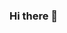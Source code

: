 ### Hi there 👋

<!--
**zhouhuizhen/zhouhuizhen** is a ✨ _special_ ✨ repository because its `README.md` (this file) appears on your GitHub profile.
![Kirirabit's github stats](https://github-readme-stats.vercel.app/api?username=zhouhuizhen&show_icons=true&theme=black)
Here are some ideas to get you started:

![Kirirabit's github stats](https://github-readme-stats.vercel.app/api?username=zhouhuizhen&show_icons=true&theme=black)
- 🔭 I’m currently working on ...
- 🌱 I’m currently learning ...
- 👯 I’m looking to collaborate on ...
- 🤔 I’m looking for help with ...
- 💬 Ask me about ...
- 📫 How to reach me: ...
- 😄 Pronouns: ...
- ⚡ Fun fact: ...
-->
